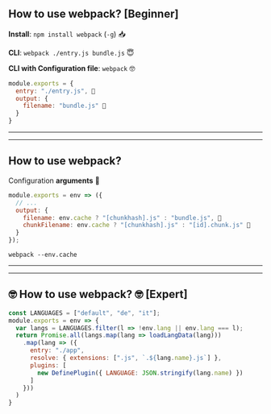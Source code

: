 ## How to use webpack? [Beginner]

**Install**: `npm install webpack` (`-g`) 📥

**CLI**: `webpack ./entry.js bundle.js` 😇

**CLI with Configuration file**: `webpack` 🤓

``` js
module.exports = {
  entry: "./entry.js", 📕
  output: {
    filename: "bundle.js" 📲
  }
}
```

---

---

## How to use webpack?

Configuration **arguments** 🔧

``` js
module.exports = env => ({
  // ...
  output: {
    filename: env.cache ? "[chunkhash].js" : "bundle.js", 📲
    chunkFilename: env.cache ? "[chunkhash].js" : "[id].chunk.js" 📲
  }
});
```

`webpack --env.cache`

---

---

## 🤓 How to use webpack? 🤓 [Expert]

``` js
const LANGUAGES = ["default", "de", "it"];
module.exports = env => {
  var langs = LANGUAGES.filter(l => !env.lang || env.lang === l);
  return Promise.all(langs.map(lang => loadLangData(lang)))
    .map(lang => ({
      entry: "./app",
      resolve: { extensions: [".js", `.${lang.name}.js`] },
      plugins: [
        new DefinePlugin({ LANGUAGE: JSON.stringify(lang.name) })
      ]
    }))
  )
}
```
